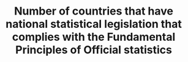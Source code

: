 ---
actual_indicator_available: Existence of national statistical legislation that complies
  with the Fundamental Principles of Official Statistics
computation_units: Yes/no
data_non_statistical: false
goal_meta_link: http://unstats.un.org/sdgs/files/metadata-compilation/Metadata-Goal-17.pdf
graph: binary
graph_title: Does the US have national statistical legislation compliant with the
  Fundamental Principles of Official Statistics?
graph_type: line
has_metadata: true
indicator: 17.18.2
indicator_name: Number of countries that have national statistical legislation that
  complies with the Fundamental Principles of Official statistics
indicator_sort_order: 17-18-02
indicator_variable: nso_law
layout: indicator
national_geographical_coverage: United States
periodicity: Annual
permalink: /17-18-2/
published: true
reporting_status: complete
sdg_goal: 17
source_active_1: true
source_agency_staff_name_1: Kali Kong (July, 2018)
source_agency_survey_dataset_1: SSP/OIRA/OMB/EOP
source_notes_1: null
source_title_1: null
source_url_1: https://www.whitehouse.gov/omb/inforeg_statpolicy
target: By 2020, enhance capacity-building support to developing countries, including
  for least developed countries and small island developing States, to increase significantly
  the availability of high-quality, timely and reliable data disaggregated by income,
  gender, age, race, ethnicity, migratory status, disability, geographic location
  and other characteristics relevant in national contexts.
target_id: '17.18'
title: Number of countries that have national statistical legislation that complies
  with the Fundamental Principles of Official statistics
un_custodial_agency: UNSD, PARIS21, Regional Commissions, World Bank
un_designated_tier: '2'
us_method_of_computation: 'This is a dichotomous variable. In the US, several national
  laws providing this coverage are relevant. For coding purposes, we consider three
  most relevant: the Paperwork Reduction Act, which gives authority to the Administrator
  of the Office of Information and Regulatory Affairs to designate a Chief Statistician
  with professional credentials and to designate the responsibility of ensuring official
  national statistics reflect relevance, accuracy, and objectivity. The Confidential
  Information Protection and Statistical Efficiency Act protects the confidentialty
  of information provided for solely statistical purposes. The Information Quality
  Act ensures that the quality of infomration collected is commesurate with its intended
  use and provides a means for the public to challenge (and thereby ensure) the quality
  of information collected.'
variable_description: null
variable_notes: null
---